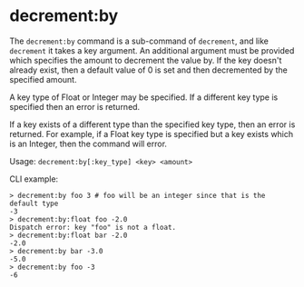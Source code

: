 # decrement:by

The `decrement:by` command is a sub-command of `decrement`, and like `decrement`
it takes a key argument. An additional argument must be provided which specifies
the amount to decrement the value by. If the key doesn't already exist, then a
default value of 0 is set and then decremented by the specified amount.

A key type of Float or Integer may be specified. If a different key type is
specified then an error is returned.

If a key exists of a different type than the specified key type, then an error
is returned. For example, if a Float key type is specified but a key exists
which is an Integer, then the command will error.

Usage: `decrement:by[:key_type] <key> <amount>`

CLI example:

```
> decrement:by foo 3 # foo will be an integer since that is the default type
-3
> decrement:by:float foo -2.0
Dispatch error: key "foo" is not a float.
> decrement:by:float bar -2.0
-2.0
> decrement:by bar -3.0
-5.0
> decrement:by foo -3
-6
```
